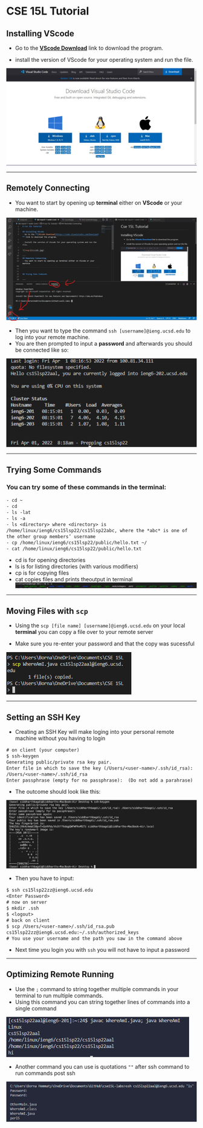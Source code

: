 # CSE 15L Tutorial

## Installing VScode
- Go to the **[VScode Download](https://code.visualstudio.com/Download)** link to download the program.

- install the version of VScode for your operating system and run the file.

![image](vscode.jpg)

---
## Remotely Connecting
- You want to start by opening up **terminal** either on **VScode** or your machine.

![image](terminal.jpg)

- Then you want to type the command `ssh [username]@ieng.ucsd.edu` to log into your remote machine.
- You are then prompted to input a **password** and afterwards you should be connected like so:

![image](login.png)

---
## Trying Some Commands
### You can try some of these commands in the **terminal**: 
```
- cd ~
- cd
- ls -lat
- ls -a
- ls <directory> where <directory> is /home/linux/ieng6/cs15lsp22/cs15lsp22abc, where the *abc* is one of the other group members’ username
- cp /home/linux/ieng6/cs15lsp22/public/hello.txt ~/
- cat /home/linux/ieng6/cs15lsp22/public/hello.txt
```
- cd is for opening directories
- ls is for listing directories (with various modifiers)
- cp is for copying files
- cat copies files and prints theoutput in terminal
![image](commands.png)

---
## Moving Files with `scp`

- Using the `scp [file name] [username]@ieng6.ucsd.edu` on your local **terminal** you can copy a file over to your remote server

- Make sure you re-enter your password and that the copy was sucessful

![image](scp.png)

---
## Setting an SSH Key
- Creating an SSH Key will make loging into your personal remote machine without you having to login

```
# on client (your computer)
$ ssh-keygen
Generating public/private rsa key pair.
Enter file in which to save the key (/Users/<user-name>/.ssh/id_rsa): /Users/<user-name>/.ssh/id_rsa
Enter passphrase (empty for no passphrase):  (Do not add a parahrase)
```

- The outcome should look like this:

![image](outcome.jpg)

- Then you have to input:

```
$ ssh cs15lsp22zz@ieng6.ucsd.edu
<Enter Password>
# now on server
$ mkdir .ssh
$ <logout>
# back on client
$ scp /Users/<user-name>/.ssh/id_rsa.pub cs15lsp22zz@ieng6.ucsd.edu:~/.ssh/authorized_keys
# You use your username and the path you saw in the command above
```

- Next time you login you with `ssh` you will not have to input a password
---
## Optimizing Remote Running
- Use the `;` command to string together multiple commands in your terminal to run multiple commands.
- Using this command you can string together lines of commands into a single command

![image](semicolon.png)

- Another command you can use is quotations `""` after ssh command to run commands post ssh

![image](quotations.png)

